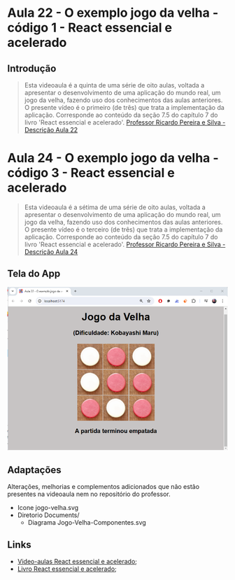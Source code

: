 # Aula 22 - O exemplo jogo da velha - código 1 - React essencial e acelerado

## Introdução
> Esta videoaula é a quinta de uma série de oito aulas, voltada a apresentar o desenvolvimento de uma aplicação do mundo real, um jogo da velha, fazendo uso dos conhecimentos das aulas anteriores. O presente vídeo é o primeiro (de três) que trata a implementação da aplicação. Corresponde ao conteúdo da seção 7.5 do capítulo 7 do livro 'React essencial e acelerado'.
[Professor Ricardo Pereira e Silva - Descrição Aula 22](https://www.youtube.com/watch?v=1rp27bprtQw&list=PLQb3t1uw-rpFCJlfyglJkJ_8Zz_gMIa7A&index=22&ab_channel=ModelagemOrientadaaObjetoscomUML)

# Aula 24 - O exemplo jogo da velha - código 3 - React essencial e acelerado
> Esta videoaula é a sétima de uma série de oito aulas, voltada a apresentar o desenvolvimento de uma aplicação do mundo real, um jogo da velha, fazendo uso dos conhecimentos das aulas anteriores. O presente vídeo é o terceiro (de três) que trata a implementação da aplicação. Corresponde ao conteúdo da seção 7.5 do capítulo 7 do livro 'React essencial e acelerado'.
[Professor Ricardo Pereira e Silva - Descrição Aula 24](https://www.youtube.com/watch?v=7obIdrXjEVQ&ab_channel=ModelagemOrientadaaObjetoscomUML)

## Tela do App
![alt text](image.png)


## Adaptações
Alterações, melhorias e complementos adicionados que não estão presentes na videoaula nem no repositório do professor.
- Icone jogo-velha.svg
- Diretorio Documents/
    - Diagrama Jogo-Velha-Componentes.svg



## Links
- [Video-aulas React essencial e acelerado](https://www.youtube.com/watch?v=Wdto4xO981g&list=PLQb3t1uw-rpFCJlfyglJkJ_8Zz_gMIa7A&index=1&ab_channel=ModelagemOrientadaaObjetoscomUML);
- [Livro React essencial e acelerado](https://www.amazon.com.br/React-essencial-acelerado-Ricardo-Pereira-ebook/dp/B0CS4MT24K/ref=sr_1_1?crid=KYMXD3Y1SRYA&keywords=react+essencial+e+acelerado&qid=1705929956&sprefix=react+essen%2Caps%2C191&sr=8-1);
